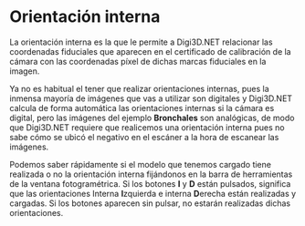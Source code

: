 # Orientación interna

La orientación interna es la que le permite a Digi3D.NET relacionar las coordenadas fiduciales que aparecen en el certificado de calibración de la cámara con las coordenadas píxel de dichas marcas fiduciales en la imagen.

Ya no es habitual el tener que realizar orientaciones internas, pues la inmensa mayoría de imágenes que vas a utilizar son digitales y Digi3D.NET calcula de forma automática las orientaciones internas si la cámara es digital, pero las imágenes del ejemplo **Bronchales** son analógicas, de modo que Digi3D.NET requiere que realicemos una orientación interna pues no sabe cómo se ubicó el negativo en el escáner a la hora de escanear las imágenes.

Podemos saber rápidamente si el modelo que tenemos cargado tiene realizada o no la orientación interna fijándonos en la barra de herramientas de la ventana fotogramétrica. Si los botones **I** y **D** están pulsados, significa que las orientaciones Interna **I**zquierda e interna **D**erecha están realizadas y cargadas. Si los botones aparecen sin pulsar, no estarán realizadas dichas orientaciones.

